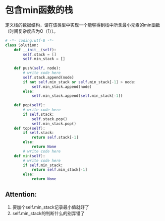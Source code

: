 # 包含min函数的栈

定义栈的数据结构，请在该类型中实现一个能够得到栈中所含最小元素的min函数（时间复杂度应为O（1））。

```python
# -*- coding:utf-8 -*-
class Solution:
    def __init__(self):
        self.stack = []
        self.min_stack = []
    
    def push(self, node):
        # write code here
        self.stack.append(node)
        if not self.min_stack or self.min_stack[-1] > node:
            self.min_stack.append(node)
        else:
            self.min_stack.append(self.min_stack[-1])
            
    def pop(self):
        # write code here
        if self.stack:
            self.stack.pop()
            self.min_stack.pop()
    def top(self):
        if self.stack:
            return self.stack[-1]
        else:
            return None
        # write code here
    def min(self):
        # write code here
        if self.min_stack:
            return self.min_stack[-1]
        else:
            return None
```

## Attention:
1. 要加个self.min_stack记录最小值就好了
2. self.min_stack的判断什么的别弄错了